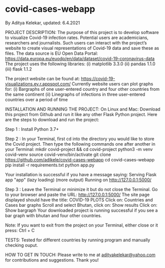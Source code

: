 # covid-cases-webapp
By Aditya Kelekar, updated: 6.4.2021

PROJECT DESCRIPTION: 
The purpose of this project is to develop software to visualize Covid-19 infection rates. 
Potential users are academicians, researchers and journalists. Such users can interact with the project’s website to create visual representations of Covid-19 data and save these as files. 
The data source is EU Open Data Portal: https://data.europa.eu/euodp/en/data/dataset/covid-19-coronavirus-data 
The project uses the following libraries: (i) matplotlib 3.3.0 (ii) pandas 1.1.0 (iii) flask 1.1.2

The project website can be found at: https://covid-19-visualizations.ey.r.appspot.com/ 
Currently website users can plot graphs for:
(i) Bargraphs of one user-entered country and four other countries from the same continent
(ii) Linegraphs of infections in three user-entered countries over a period of time

INSTALLATION AND RUNNING THE PROJECT:
On Linux and Mac:
Download this project from Github and run it like any other Flask Python project.
Here are the steps to download and run the project:

Step 1 : Install Python 3.7+ 

Step 2 : In your Terminal, first cd into the directory you would like to store the Covid project. 
Then type the following commands one after another in your Terminal:
mkdir covid-project && cd covid-project
python3 -m venv covid-venv
source covid-venv/bin/activate
git clone https://github.com/adikele/covid-cases-webapp
cd covid-cases-webapp
pip install -r requirements.txt
python app.py 

Your installation is successful if you have a message saying:
Serving Flask app "app" (lazy loading)
(more output)
Running on http://127.0.0.1:5000/

Step 3 : Leave the Terminal or minimize it but do not close the Terminal. 
Go to your browser and paste the URL: http://127.0.0.1:5000/
The site page displayed should have the title: COVID-19 PLOTS
Click on: Countries and Cases bar graphs
Scroll and select Bhutan, click on: Show results
Click on: Show bargraph
Your downloaded project is running successful if you see a bar graph with bhutan and four other countries.

Note: If you want to exit from the project on your Terminal, either close or it press: Ctrl + C

TESTS:
Tested for different countries by running program and manually checking ouput. 

HOW TO GET IN TOUCH: 
Please write to me at adityakelekar@yahoo.com for contributions and suggestions. Thank you!
